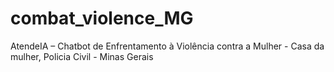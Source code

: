 # combat_violence_MG
AtendeIA – Chatbot de Enfrentamento à Violência contra a Mulher - Casa da mulher, Policia Civil -  Minas Gerais 
